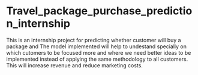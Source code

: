 # Travel_package_purchase_prediction_internship
This is an internship project for predicting whether customer will buy a package and The model implemented will help to undestand specially on which cutomers to be focused more and where we need better ideas to be implemented instead of applying the same methodology to all customers. This will increase revenue and reduce marketing costs.
